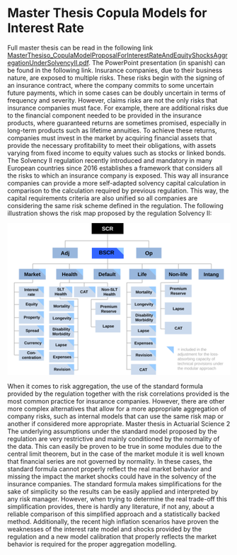 # Master Thesis Copula Models for Interest Rate
Full master thesis can be read in the following link [MasterThesiso_CopulaModelProposalForInterestRateAndEquityShocksAggregationUnderSolvencyII.pdf](https://github.com/asiergs/Master-Thesis-Copula-Models-for-Interest-Rate/blob/main/MasterThesis_AsierGilSedano_CopulaModelProposalForInterestRateAndEquityShocksAggregationUnderSolvencyII.pdf). The PowerPoint presentation (in spanish) can be found in the following link.
Insurance companies, due to their business nature, are exposed to multiple risks. These risks begin with the signing of an insurance contract, where the company commits to some uncertain future payments, which in some cases can be doubly uncertain in terms of frequency and severity.
However, claims risks are not the only risks that insurance companies must face. For example, there are additional risks due to the financial component needed to be provided in the insurance products, where guaranteed returns are sometimes promised, especially in long-term products such as lifetime annuities. To achieve these returns, companies must invest in the market by acquiring financial assets that provide the necessary profitability to meet their obligations, with assets varying from fixed income to equity values such as stocks or linked bonds.
The Solvency II regulation recently introduced and mandatory in many European countries since 2016 establishes a framework that considers all the risks to which an insurance company is exposed. This way all insurance companies can provide a more self-adapted solvency capital calculation in comparison to the calculation required by previous regulation. This way, the capital requirements criteria are also unified so all companies are considering the same risk scheme defined in the regulation.
The following illustration shows the risk map proposed by the regulation Solvency II:
<p align="center">
   <img src="https://raw.githubusercontent.com/asiergs/Master-Thesis-Copula-Models-for-Interest-Rate/main/solvencyIIrisksmap.svg" alt="2400"/>
</p>
When it comes to risk aggregation, the use of the standard formula provided by the regulation together with the risk correlations provided is the most common practice for insurance companies. However, there are other more complex alternatives that allow for a more appropriate aggregation of company risks, such as internal models that can use the same risk map or another if considered more appropriate.
Master thesis in Actuarial Science
2
The underlying assumptions under the standard model proposed by the regulation are very restrictive and mainly conditioned by the normality of the data. This can easily be proven to be true in some modules due to the central limit theorem, but in the case of the market module it is well known that financial series are not governed by normality. In these cases, the standard formula cannot properly reflect the real market behavior and missing the impact the market shocks could have in the solvency of the insurance companies.
The standard formula makes simplifications for the sake of simplicity so the results can be easily applied and interpreted by any risk manager. However, when trying to determine the real trade-off this simplification provides, there is hardly any literature, if not any, about a reliable comparison of this simplified approach and a statistically backed method.
Additionally, the recent high inflation scenarios have proven the weaknesses of the interest rate model and shocks provided by the regulation and a new model calibration that properly reflects the market behavior is required for the proper aggregation modelling.
